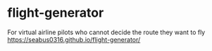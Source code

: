 # flight-generator
For virtual airline pilots who cannot decide the route they want to fly
https://seabus0316.github.io/flight-generator/
